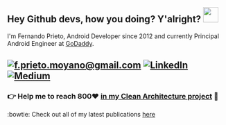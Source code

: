 ## Hey Github devs, how you doing? Y'alright? <img src="https://raw.githubusercontent.com/MartinHeinz/MartinHeinz/master/wave.gif" width="35px">

I'm Fernando Prieto, Android Developer since 2012 and currently Principal Android Engineer at [GoDaddy].

<a href="mailto:f.prieto.moyano@gmail.com">![f.prieto.moyano@gmail.com](https://img.shields.io/badge/Gmail-D14836?style=for-the-badge&logo=gmail&logoColor=white)</a> <a href="https://www.linkedin.com/in/fernando-prieto-moyano-a7206b46/">![LinkedIn](https://img.shields.io/badge/LinkedIn-0077B5?style=for-the-badge&logo=linkedin&logoColor=white)</a> <a href="https://f-prieto-moyano.medium.com">![Medium](https://img.shields.io/badge/Medium-12100E?style=for-the-badge&logo=medium&logoColor=white)</a>
---

### :point_right: Help me to reach 800:heart: [in my Clean Architecture project](https://github.com/ferPrieto/SpaceX-prepare-for-Clean-Architecture-liftoff) :pray:


:bowtie: Check out all of my latest publications [here](./publications.md) 

[GoDaddy]: https://www.godaddy.com

